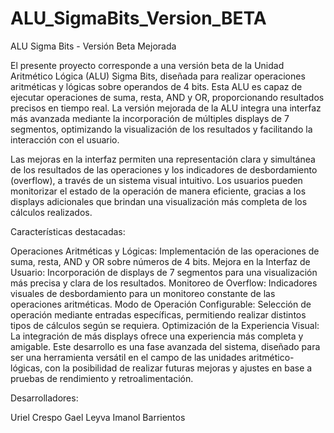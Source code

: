 # ALU_SigmaBits_Version_BETA


 ALU Sigma Bits - Versión Beta Mejorada

El presente proyecto corresponde a una versión beta de la Unidad Aritmético Lógica (ALU) Sigma Bits, diseñada para realizar operaciones aritméticas y lógicas sobre operandos de 4 bits. Esta ALU es capaz de ejecutar operaciones de suma, resta, AND y OR, proporcionando resultados precisos en tiempo real. La versión mejorada de la ALU integra una interfaz más avanzada mediante la incorporación de múltiples displays de 7 segmentos, optimizando la visualización de los resultados y facilitando la interacción con el usuario.

Las mejoras en la interfaz permiten una representación clara y simultánea de los resultados de las operaciones y los indicadores de desbordamiento (overflow), a través de un sistema visual intuitivo. Los usuarios pueden monitorizar el estado de la operación de manera eficiente, gracias a los displays adicionales que brindan una visualización más completa de los cálculos realizados.

Características destacadas:

Operaciones Aritméticas y Lógicas: Implementación de las operaciones de suma, resta, AND y OR sobre números de 4 bits.
Mejora en la Interfaz de Usuario: Incorporación de displays de 7 segmentos para una visualización más precisa y clara de los resultados.
Monitoreo de Overflow: Indicadores visuales de desbordamiento para un monitoreo constante de las operaciones aritméticas.
Modo de Operación Configurable: Selección de operación mediante entradas específicas, permitiendo realizar distintos tipos de cálculos según se requiera.
Optimización de la Experiencia Visual: La integración de más displays ofrece una experiencia más completa y amigable.
Este desarrollo es una fase avanzada del sistema, diseñado para ser una herramienta versátil en el campo de las unidades aritmético-lógicas, con la posibilidad de realizar futuras mejoras y ajustes en base a pruebas de rendimiento y retroalimentación.

Desarrolladores:

Uriel Crespo
Gael Leyva
Imanol Barrientos
